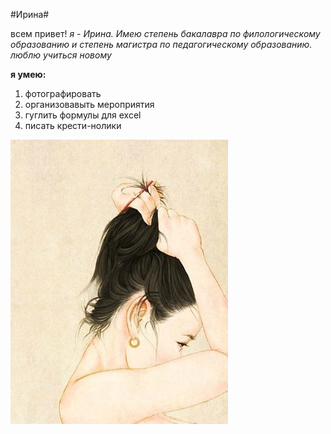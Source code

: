 #Ирина#

всем привет!
*я  -  Ирина.  Имею степень бакалавра по филологическому образованию и степень магистра по педагогическому образованию.  люблю учиться новому*


**я умею:**

1. фотографировать
2. организовавыть мероприятия
3. гуглить формулы для excel
4. писать крести-нолики

![фото девочки](/img/image.jpg)